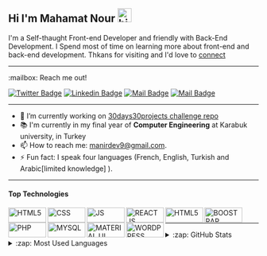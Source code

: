 ## Hi I'm Mahamat Nour <img src="https://user-images.githubusercontent.com/1303154/88677602-1635ba80-d120-11ea-84d8-d263ba5fc3c0.gif" width="28px" alt="hi">

I'm a Self-thaught Front-end Developer and friendly with Back-End Development. I Spend most of time on learning more about front-end and back-end development.
Thkans for visiting and I'd love to [connect](https://www.linkedin.com/in/mahamat-nour-mahamat-abdraman-b44385175/)
<hr>
:mailbox: Reach me out!

[![Twitter Badge](https://img.shields.io/badge/-@manirDev-1ca0f1?style=flat&labelColor=1ca0f1&logo=twitter&logoColor=white&link=https://twitter.com/manirDev)](https://twitter.com/manirDev) 
[![Linkedin Badge](https://img.shields.io/badge/-manirDev-0e76a8?style=flat&labelColor=0e76a8&logo=linkedin&logoColor=white)](https://www.linkedin.com/in/mahamat-nour-mahamat-abdraman-b44385175/)
[![Mail Badge](https://img.shields.io/badge/-manirDev-e84393?style=flat&labelColor=e84393&logo=instagram&logoColor=white)](https://www.instagram.com/manirDev/) 
[![Mail Badge](https://img.shields.io/badge/-manirDev-c0392b?style=flat&labelColor=c0392b&logo=gmail&logoColor=white)](mailto:manirdev9@gmail.com)
<hr>
<!-- TODO: Add last video link -->

- 🔭 I’m currently working on [30days30projects challenge repo](https://github.com/manirDev/30days30projects_Challenge)
- 📚 I'm currently in my final year of <b>Computer Engineering</b> at Karabuk university, in Turkey
- 📫 How to reach me: manirdev9@gmail.com.
- ⚡ Fun fact: I speak four languages (French, English, Turkish and Arabic[limited knowledge] ).
<hr>


#### Top Technologies
<img align="left" alt="HTML5" width="76px" height="30px" src="https://img.shields.io/badge/HTML5-E34F26?style=for-the-badge&logo=html5&logoColor=white" /> 
<img align="left" alt="CSS" width="76px" height="30px" src="https://img.shields.io/badge/CSS3-1572B6?style=for-the-badge&logo=css3&logoColor=white" /> 
<img align="left" alt="JS" width="76px" height="30px" height="30px" src="https://img.shields.io/badge/JavaScript-323330?style=for-the-badge&logo=javascript&logoColor=F7DF1E" /> 
<img align="left" alt="REACT JS" width="76px" height="30px"  src="https://img.shields.io/badge/React-20232A?style=for-the-badge&logo=react&logoColor=61DAFB" /> 
<img align="left" alt="HTML5" width="76px"  height="30px"  src="https://img.shields.io/badge/firebase-ffca28?style=for-the-badge&logo=firebase&logoColor=black" />
<img align="left" alt="BOOSTRAP" width="76px" height="30px" src="https://img.shields.io/badge/Bootstrap-563D7C?style=for-the-badge&logo=bootstrap&logoColor=white" /> 

<img align="left" alt="PHP" width="76px"  height="30px"  src="https://img.shields.io/badge/PHP-777BB4?style=for-the-badge&logo=php&logoColor=white" /> 
<img align="left" alt="MYSQL" width="76px"  height="30px"  src="https://img.shields.io/badge/MySQL-00000F?style=for-the-badge&logo=mysql&logoColor=white" /> 
<img align="left" alt="MATERIAL UI" width="76px"  height="30px"  src="https://img.shields.io/badge/Material--UI-0081CB?style=for-the-badge&logo=material-ui&logoColor=white" /> 
<img align="left" alt="WORDPRESS" width="76px"  height="30px"  src="https://img.shields.io/badge/Wordpress-21759B?style=for-the-badge&logo=wordpress&logoColor=white" /> 
<br>
<hr>


<details>
  <summary>:zap: GitHub Stats</summary>

  <img align="left" alt="manir's GitHub Stats" src="https://github-readme-stats.vercel.app/api?username=manirDev&show_icons=true&hide_border=true" />

</details>

<details>
  <summary>:zap: Most Used Languages</summary>

<img align="left" alt="manir's GitHub Top Languages" src="https://github-readme-stats.vercel.app/api/top-langs/?username=manirDev" />

</details>



